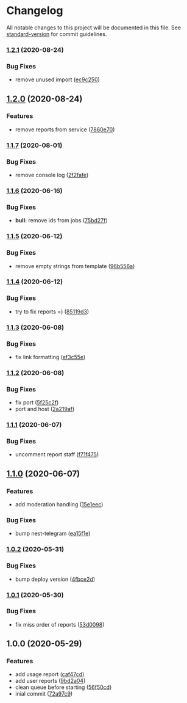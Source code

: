 # Changelog

All notable changes to this project will be documented in this file. See [standard-version](https://github.com/conventional-changelog/standard-version) for commit guidelines.

### [1.2.1](https://github.com/trip-a-trip/aux-reporter/compare/v1.2.0...v1.2.1) (2020-08-24)

### Bug Fixes

- remove unused import ([ec9c250](https://github.com/trip-a-trip/aux-reporter/commit/ec9c250cae1b6d3682cc9cc314247f75ff9399b2))

## [1.2.0](https://github.com/trip-a-trip/aux-reporter/compare/v1.1.7...v1.2.0) (2020-08-24)

### Features

- remove reports from service ([7860e70](https://github.com/trip-a-trip/aux-reporter/commit/7860e7025790b7527e1099046f9fc00c946d34f7))

### [1.1.7](https://github.com/trip-a-trip/aux-reporter/compare/v1.1.6...v1.1.7) (2020-08-01)

### Bug Fixes

- remove console log ([2f2fafe](https://github.com/trip-a-trip/aux-reporter/commit/2f2fafeb749fba74da1b4b91c490f722758e8756))

### [1.1.6](https://github.com/trip-a-trip/aux-reporter/compare/v1.1.5...v1.1.6) (2020-06-16)

### Bug Fixes

- **bull:** remove ids from jobs ([75bd27f](https://github.com/trip-a-trip/aux-reporter/commit/75bd27fbb80014e0a96fd1d355e1e9839f3ccefa))

### [1.1.5](https://github.com/trip-a-trip/aux-reporter/compare/v1.1.4...v1.1.5) (2020-06-12)

### Bug Fixes

- remove empty strings from template ([96b556a](https://github.com/trip-a-trip/aux-reporter/commit/96b556ab4c40eb1af07ad4e8e7f4a585b85693fd))

### [1.1.4](https://github.com/trip-a-trip/aux-reporter/compare/v1.1.3...v1.1.4) (2020-06-12)

### Bug Fixes

- try to fix reports =) ([85119d3](https://github.com/trip-a-trip/aux-reporter/commit/85119d3980636543773a0ebe6d390a9214e2d7de))

### [1.1.3](https://github.com/trip-a-trip/aux-reporter/compare/v1.1.2...v1.1.3) (2020-06-08)

### Bug Fixes

- fix link formatting ([ef3c55e](https://github.com/trip-a-trip/aux-reporter/commit/ef3c55ec53ce63cf96b2ff7a3f2c862ccdad7ffe))

### [1.1.2](https://github.com/trip-a-trip/aux-reporter/compare/v1.1.1...v1.1.2) (2020-06-08)

### Bug Fixes

- fix port ([5f25c2f](https://github.com/trip-a-trip/aux-reporter/commit/5f25c2f6747a6908f5a05261a7e4126b6d1ecbdb))
- port and host ([2a219af](https://github.com/trip-a-trip/aux-reporter/commit/2a219afa31993b534bb36da73f30d35dbb734f80))

### [1.1.1](https://github.com/trip-a-trip/aux-reporter/compare/v1.1.0...v1.1.1) (2020-06-07)

### Bug Fixes

- uncomment report staff ([f71f475](https://github.com/trip-a-trip/aux-reporter/commit/f71f475dabf501f54f9f2997c2bfef76a008aa6a))

## [1.1.0](https://github.com/trip-a-trip/aux-reporter/compare/v1.0.2...v1.1.0) (2020-06-07)

### Features

- add moderation handling ([15e1eec](https://github.com/trip-a-trip/aux-reporter/commit/15e1eec0aa5b47113ed37b810cdb02afdf1c722e))

### Bug Fixes

- bump nest-telegram ([ea15f1e](https://github.com/trip-a-trip/aux-reporter/commit/ea15f1ea3c8d08276ed615faac899dd0631fbfd9))

### [1.0.2](https://github.com/trip-a-trip/aux-reporter/compare/v1.0.1...v1.0.2) (2020-05-31)

### Bug Fixes

- bump deploy version ([4fbce2d](https://github.com/trip-a-trip/aux-reporter/commit/4fbce2df40fb96c4102ce0b3685f16888dac334a))

### [1.0.1](https://github.com/trip-a-trip/aux-reporter/compare/v1.0.0...v1.0.1) (2020-05-30)

### Bug Fixes

- fix miss order of reports ([53d0098](https://github.com/trip-a-trip/aux-reporter/commit/53d0098a7ba21e1c72d6d05a6f89e7e14cfd3e21))

## 1.0.0 (2020-05-29)

### Features

- add usage report ([caf47cd](https://github.com/trip-a-trip/aux-reporter/commit/caf47cd31b2550aa664e7386e85bc5a823791b34))
- add user reports ([9bd2a04](https://github.com/trip-a-trip/aux-reporter/commit/9bd2a04d2a18e0f42d313ca58e074fab4207e901))
- clean queue before starting ([56f50cd](https://github.com/trip-a-trip/aux-reporter/commit/56f50cd179ad6f7c008c9201c28af420d172bc9a))
- inial commit ([72a97c9](https://github.com/trip-a-trip/aux-reporter/commit/72a97c954b32fe2d4077e32955d14816c00ef37d))
